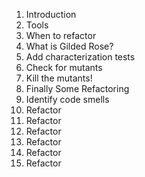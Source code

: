 1. Introduction
2. Tools
3. When to refactor
4. What is Gilded Rose?
5. Add characterization tests
6. Check for mutants
7. Kill the mutants!
8. Finally Some Refactoring
9. Identify code smells
10. Refactor
11. Refactor
12. Refactor
13. Refactor
14. Refactor
15. Refactor